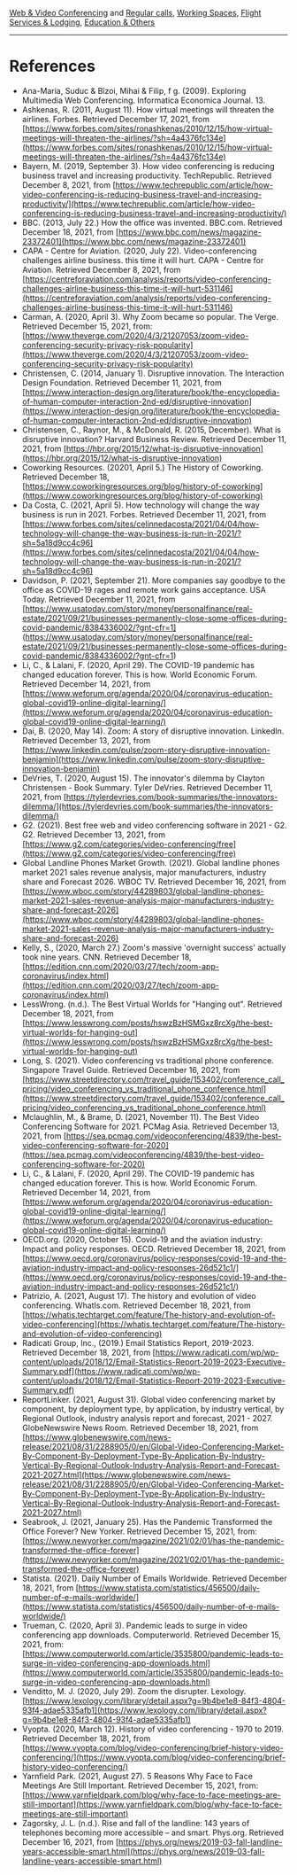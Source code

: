 [Web & Video Conferencing](index.md) and [Regular calls](second.md), [Working Spaces](third.md), [Flight Services & Lodging](fourth.md), [Education & Others](fifth.md)

---

# References

- Ana-Maria, Suduc & Bîzoi, Mihai & Filip, f g. (2009). Exploring Multimedia Web Conferencing. Informatica Economica Journal. 13.
- Ashkenas, R. (2011, August 11). How virtual meetings will threaten the airlines. Forbes. Retrieved December 17, 2021, from [https://www.forbes.com/sites/ronashkenas/2010/12/15/how-virtual-meetings-will-threaten-the-airlines/?sh=4a4376fc134e](https://www.forbes.com/sites/ronashkenas/2010/12/15/how-virtual-meetings-will-threaten-the-airlines/?sh=4a4376fc134e)
- Bayern, M. (2019, September 3). How video conferencing is reducing business travel and increasing productivity. TechRepublic. Retrieved December 8, 2021, from [https://www.techrepublic.com/article/how-video-conferencing-is-reducing-business-travel-and-increasing-productivity/](https://www.techrepublic.com/article/how-video-conferencing-is-reducing-business-travel-and-increasing-productivity/)
- BBC. (2013, July 22.) How the office was invented. BBC.com. Retrieved December 18, 2021, from [https://www.bbc.com/news/magazine-23372401](https://www.bbc.com/news/magazine-23372401)
- CAPA - Centre for Aviation. (2020, July 22). Video-conferencing challenges airline business. this time it will hurt. CAPA - Centre for Aviation. Retrieved December 8, 2021, from [https://centreforaviation.com/analysis/reports/video-conferencing-challenges-airline-business-this-time-it-will-hurt-531146](https://centreforaviation.com/analysis/reports/video-conferencing-challenges-airline-business-this-time-it-will-hurt-531146)
- Carman, A. (2020, April 3). Why Zoom became so popular. The Verge. Retrieved December 15, 2021, from:[https://www.theverge.com/2020/4/3/21207053/zoom-video-conferencing-security-privacy-risk-popularity](https://www.theverge.com/2020/4/3/21207053/zoom-video-conferencing-security-privacy-risk-popularity)
- Christensen, C. (2014, January 1). Disruptive innovation. The Interaction Design Foundation. Retrieved December 11, 2021, from [https://www.interaction-design.org/literature/book/the-encyclopedia-of-human-computer-interaction-2nd-ed/disruptive-innovation](https://www.interaction-design.org/literature/book/the-encyclopedia-of-human-computer-interaction-2nd-ed/disruptive-innovation)
- Christensen, C., Raynor, M., & McDonald, R. (2015, December). What is disruptive innovation? Harvard Business Review. Retrieved December 11, 2021, from [https://hbr.org/2015/12/what-is-disruptive-innovation](https://hbr.org/2015/12/what-is-disruptive-innovation)
- Coworking Resources. (20201, April 5.) The History of Coworking. Retrieved December 18, [https://www.coworkingresources.org/blog/history-of-coworking](https://www.coworkingresources.org/blog/history-of-coworking)
- Da Costa, C. (2021, April 5). How technology will change the way business is run in 2021. Forbes. Retrieved December 11, 2021, from [https://www.forbes.com/sites/celinnedacosta/2021/04/04/how-technology-will-change-the-way-business-is-run-in-2021/?sh=5a18d9cc4c96](https://www.forbes.com/sites/celinnedacosta/2021/04/04/how-technology-will-change-the-way-business-is-run-in-2021/?sh=5a18d9cc4c96)
- Davidson, P. (2021, September 21). More companies say goodbye to the office as COVID-19 rages and remote work gains acceptance. USA Today. Retrieved December 11, 2021, from [https://www.usatoday.com/story/money/personalfinance/real-estate/2021/09/21/businesses-permanently-close-some-offices-during-covid-pandemic/8384336002/?gnt-cfr=1] (https://www.usatoday.com/story/money/personalfinance/real-estate/2021/09/21/businesses-permanently-close-some-offices-during-covid-pandemic/8384336002/?gnt-cfr=1)
- Li, C., &amp; Lalani, F. (2020, April 29). The COVID-19 pandemic has changed education forever. This is how. World Economic Forum. Retrieved December 14, 2021, from [https://www.weforum.org/agenda/2020/04/coronavirus-education-global-covid19-online-digital-learning/](https://www.weforum.org/agenda/2020/04/coronavirus-education-global-covid19-online-digital-learning/)
- Dai, B. (2020, May 14). Zoom: A story of disruptive innovation. LinkedIn. Retrieved December 13, 2021, from [https://www.linkedin.com/pulse/zoom-story-disruptive-innovation-benjamin](https://www.linkedin.com/pulse/zoom-story-disruptive-innovation-benjamin)
- DeVries, T. (2020, August 15). The innovator's dilemma by Clayton Christensen - Book Summary. Tyler DeVries. Retrieved December 11, 2021, from [https://tylerdevries.com/book-summaries/the-innovators-dilemma/](https://tylerdevries.com/book-summaries/the-innovators-dilemma/)
- G2. (2021). Best free web and video conferencing software in 2021 - G2. G2. Retrieved December 13, 2021, from [https://www.g2.com/categories/video-conferencing/free](https://www.g2.com/categories/video-conferencing/free)
- Global Landline Phones Market Growth. (2021). Global landline phones market 2021 sales revenue analysis, major manufacturers, industry share and Forecast 2026. WBOC TV. Retrieved December 16, 2021, from [https://www.wboc.com/story/44289803/global-landline-phones-market-2021-sales-revenue-analysis-major-manufacturers-industry-share-and-forecast-2026](https://www.wboc.com/story/44289803/global-landline-phones-market-2021-sales-revenue-analysis-major-manufacturers-industry-share-and-forecast-2026)
- Kelly, S., (2020, March 27.) Zoom's massive 'overnight success' actually took nine years. CNN. Retrieved December 18, [https://edition.cnn.com/2020/03/27/tech/zoom-app-coronavirus/index.html](https://edition.cnn.com/2020/03/27/tech/zoom-app-coronavirus/index.html)
- LessWrong. (n.d.). The Best Virtual Worlds for "Hanging out". Retrieved December 18, 2021, from [https://www.lesswrong.com/posts/hswzBzHSMGxz8rcXg/the-best-virtual-worlds-for-hanging-out](https://www.lesswrong.com/posts/hswzBzHSMGxz8rcXg/the-best-virtual-worlds-for-hanging-out)
- Long, S. (2021). Video conferencing vs traditional phone conference. Singapore Travel Guide. Retrieved December 16, 2021, from [https://www.streetdirectory.com/travel_guide/153402/conference_call_pricing/video_conferencing_vs_traditional_phone_conference.html](https://www.streetdirectory.com/travel_guide/153402/conference_call_pricing/video_conferencing_vs_traditional_phone_conference.html)
- Mclaughlin, M., & Brame, D. (2021, November 11). The Best Video Conferencing Software for 2021. PCMag Asia. Retrieved December 13, 2021, from [https://sea.pcmag.com/videoconferencing/4839/the-best-video-conferencing-software-for-2020](https://sea.pcmag.com/videoconferencing/4839/the-best-video-conferencing-software-for-2020)
- Li, C., &amp; Lalani, F. (2020, April 29). The COVID-19 pandemic has changed education forever. This is how. World Economic Forum. Retrieved December 14, 2021, from [https://www.weforum.org/agenda/2020/04/coronavirus-education-global-covid19-online-digital-learning/](https://www.weforum.org/agenda/2020/04/coronavirus-education-global-covid19-online-digital-learning/)
- OECD.org. (2020, October 15). Covid-19 and the aviation industry: Impact and policy responses. OECD. Retrieved December 18, 2021, from [https://www.oecd.org/coronavirus/policy-responses/covid-19-and-the-aviation-industry-impact-and-policy-responses-26d521c1/](https://www.oecd.org/coronavirus/policy-responses/covid-19-and-the-aviation-industry-impact-and-policy-responses-26d521c1/) 
- Patrizio, A. (2021, August 17). The history and evolution of video conferencing. WhatIs.com. Retrieved December 18, 2021, from [https://whatis.techtarget.com/feature/The-history-and-evolution-of-video-conferencing](https://whatis.techtarget.com/feature/The-history-and-evolution-of-video-conferencing)
- Radicati Group, Inc., (2019.) Email Statistics Report, 2019-2023. Retrieved December 18, 2021, from [https://www.radicati.com/wp/wp-content/uploads/2018/12/Email-Statistics-Report-2019-2023-Executive-Summary.pdf](https://www.radicati.com/wp/wp-content/uploads/2018/12/Email-Statistics-Report-2019-2023-Executive-Summary.pdf)
- ReportLinker. (2021, August 31). Global video conferencing market by component, by deployment type, by application, by industry vertical, by Regional Outlook, industry analysis report and forecast, 2021 - 2027. GlobeNewswire News Room. Retrieved December 18, 2021, from [https://www.globenewswire.com/news-release/2021/08/31/2288905/0/en/Global-Video-Conferencing-Market-By-Component-By-Deployment-Type-By-Application-By-Industry-Vertical-By-Regional-Outlook-Industry-Analysis-Report-and-Forecast-2021-2027.html](https://www.globenewswire.com/news-release/2021/08/31/2288905/0/en/Global-Video-Conferencing-Market-By-Component-By-Deployment-Type-By-Application-By-Industry-Vertical-By-Regional-Outlook-Industry-Analysis-Report-and-Forecast-2021-2027.html)
- Seabrook, J. (2021, January 25). Has the Pandemic Transformed the Office Forever? New Yorker. Retrieved December 15, 2021, from: [https://www.newyorker.com/magazine/2021/02/01/has-the-pandemic-transformed-the-office-forever](https://www.newyorker.com/magazine/2021/02/01/has-the-pandemic-transformed-the-office-forever)
- Statista. (2021). Daily Number of Emails Worldwide. Retrieved December 18, 2021, from  [https://www.statista.com/statistics/456500/daily-number-of-e-mails-worldwide/](https://www.statista.com/statistics/456500/daily-number-of-e-mails-worldwide/)
- Trueman, C. (2020, April 3). Pandemic leads to surge in video conferencing app downloads. Computerworld. Retrieved December 15, 2021, from:
[https://www.computerworld.com/article/3535800/pandemic-leads-to-surge-in-video-conferencing-app-downloads.html](https://www.computerworld.com/article/3535800/pandemic-leads-to-surge-in-video-conferencing-app-downloads.html)
- Venditto, M. J. (2020, July 29). Zoom the disrupter. Lexology. [https://www.lexology.com/library/detail.aspx?g=9b4be1e8-84f3-4804-93f4-adae5335afb1](https://www.lexology.com/library/detail.aspx?g=9b4be1e8-84f3-4804-93f4-adae5335afb1)
- Vyopta. (2020, March 12). History of video conferencing - 1970 to 2019. Retrieved December 18, 2021, from [https://www.vyopta.com/blog/video-conferencing/brief-history-video-conferencing/](https://www.vyopta.com/blog/video-conferencing/brief-history-video-conferencing/)
- Yarnfield Park. (2021, August 27). 5 Reasons Why Face to Face Meetings Are Still Important. Retrieved December 15, 2021, from:
[https://www.yarnfieldpark.com/blog/why-face-to-face-meetings-are-still-important](https://www.yarnfieldpark.com/blog/why-face-to-face-meetings-are-still-important)
- Zagorsky, J. L. (n.d.). Rise and fall of the landline: 143 years of telephones becoming more accessible – and smart. Phys.org. Retrieved December 16, 2021, from [https://phys.org/news/2019-03-fall-landline-years-accessible-smart.html](https://phys.org/news/2019-03-fall-landline-years-accessible-smart.html)




